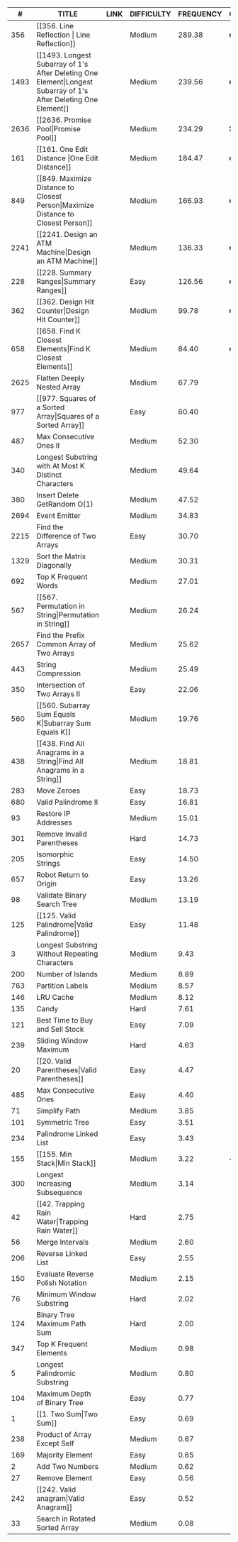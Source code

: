 	 
| # | TITLE | LINK | DIFFICULTY | FREQUENCY | Completion |
| ---- | ---- | ---- | ---- | ---- | ---- |
| 356 | [[356. Line Reflection \| Line Reflection]] | [](https://leetcode.com/problems/line-reflection) | Medium | 289.38 | ✔️ ❌ |
| 1493 | [[1493. Longest Subarray of 1's After Deleting One Element\|Longest Subarray of 1's After Deleting One Element]] | [](https://leetcode.com/problems/longest-subarray-of-1s-after-deleting-one-element) | Medium | 239.56 | ✔️ ❌ |
| 2636 | [[2636. Promise Pool\|Promise Pool]] | [](https://leetcode.com/problems/promise-pool) | Medium | 234.29 | ❌ ❌ |
| 161 | [[161. One Edit Distance \|One Edit Distance]] | [](https://leetcode.com/problems/one-edit-distance) | Medium | 184.47 | ✔️ ❌ |
| 849 | [[849. Maximize Distance to Closest Person\|Maximize Distance to Closest Person]] | [](https://leetcode.com/problems/maximize-distance-to-closest-person) | Medium | 166.93 | ✔️ ❌ |
| 2241 | [[2241. Design an ATM Machine\|Design an ATM Machine]] | [](https://leetcode.com/problems/design-an-atm-machine) | Medium | 136.33 | ✔️ ❌ |
| 228 | [[228. Summary Ranges\|Summary Ranges]] | [](https://leetcode.com/problems/summary-ranges) | Easy | 126.56 | ✔️ ❌ |
| 362 | [[362. Design Hit Counter\|Design Hit Counter]] | [](https://leetcode.com/problems/design-hit-counter) | Medium | 99.78 | ✔️ ❌ |
| 658 | [[658. Find K Closest Elements\|Find K Closest Elements]] | [](https://leetcode.com/problems/find-k-closest-elements) | Medium | 84.40 | ✔️ ❌ |
| 2625 | Flatten Deeply Nested Array | [](https://leetcode.com/problems/flatten-deeply-nested-array) | Medium | 67.79 |  |
| 977 | [[977. Squares of a Sorted Array\|Squares of a Sorted Array]] | [](https://leetcode.com/problems/squares-of-a-sorted-array) | Easy | 60.40 |  |
| 487 | Max Consecutive Ones II | [](https://leetcode.com/problems/max-consecutive-ones-ii) | Medium | 52.30 |  |
| 340 | Longest Substring with At Most K Distinct Characters | [](https://leetcode.com/problems/longest-substring-with-at-most-k-distinct-characters) | Medium | 49.64 |  |
| 380 | Insert Delete GetRandom O(1) | [](https://leetcode.com/problems/insert-delete-getrandom-o1) | Medium | 47.52 |  |
| 2694 | Event Emitter | [](https://leetcode.com/problems/event-emitter) | Medium | 34.83 |  |
| 2215 | Find the Difference of Two Arrays | [](https://leetcode.com/problems/find-the-difference-of-two-arrays) | Easy | 30.70 |  |
| 1329 | Sort the Matrix Diagonally | [](https://leetcode.com/problems/sort-the-matrix-diagonally) | Medium | 30.31 |  |
| 692 | Top K Frequent Words | [](https://leetcode.com/problems/top-k-frequent-words) | Medium | 27.01 |  |
| 567 | [[567. Permutation in String\|Permutation in String]] | [](https://leetcode.com/problems/permutation-in-string) | Medium | 26.24 |  |
| 2657 | Find the Prefix Common Array of Two Arrays | [](https://leetcode.com/problems/find-the-prefix-common-array-of-two-arrays) | Medium | 25.62 |  |
| 443 | String Compression | [](https://leetcode.com/problems/string-compression) | Medium | 25.49 |  |
| 350 | Intersection of Two Arrays II | [](https://leetcode.com/problems/intersection-of-two-arrays-ii) | Easy | 22.06 |  |
| 560 | [[560. Subarray Sum Equals K\|Subarray Sum Equals K]] | [](https://leetcode.com/problems/subarray-sum-equals-k) | Medium | 19.76 |  |
| 438 | [[438. Find All Anagrams in a String\|Find All Anagrams in a String]] | [](https://leetcode.com/problems/find-all-anagrams-in-a-string) | Medium | 18.81 |  |
| 283 | Move Zeroes | [](https://leetcode.com/problems/move-zeroes) | Easy | 18.73 |  |
| 680 | Valid Palindrome II | [](https://leetcode.com/problems/valid-palindrome-ii) | Easy | 16.81 |  |
| 93 | Restore IP Addresses | [](https://leetcode.com/problems/restore-ip-addresses) | Medium | 15.01 |  |
| 301 | Remove Invalid Parentheses | [](https://leetcode.com/problems/remove-invalid-parentheses) | Hard | 14.73 |  |
| 205 | Isomorphic Strings | [](https://leetcode.com/problems/isomorphic-strings) | Easy | 14.50 |  |
| 657 | Robot Return to Origin | [](https://leetcode.com/problems/robot-return-to-origin) | Easy | 13.26 |  |
| 98 | Validate Binary Search Tree | [](https://leetcode.com/problems/validate-binary-search-tree) | Medium | 13.19 |  |
| 125 | [[125. Valid Palindrome\|Valid Palindrome]] | [](https://leetcode.com/problems/valid-palindrome) | Easy | 11.48 |  |
| 3 | Longest Substring Without Repeating Characters | [](https://leetcode.com/problems/longest-substring-without-repeating-characters) | Medium | 9.43 |  |
| 200 | Number of Islands | [](https://leetcode.com/problems/number-of-islands) | Medium | 8.89 |  |
| 763 | Partition Labels | [](https://leetcode.com/problems/partition-labels) | Medium | 8.57 |  |
| 146 | LRU Cache | [](https://leetcode.com/problems/lru-cache) | Medium | 8.12 |  |
| 135 | Candy | [](https://leetcode.com/problems/candy) | Hard | 7.61 |  |
| 121 | Best Time to Buy and Sell Stock | [](https://leetcode.com/problems/best-time-to-buy-and-sell-stock) | Easy | 7.09 |  |
| 239 | Sliding Window Maximum | [](https://leetcode.com/problems/sliding-window-maximum) | Hard | 4.63 |  |
| 20 | [[20. Valid Parentheses\|Valid Parentheses]] | [](https://leetcode.com/problems/valid-parentheses) | Easy | 4.47 |  |
| 485 | Max Consecutive Ones | [](https://leetcode.com/problems/max-consecutive-ones) | Easy | 4.40 |  |
| 71 | Simplify Path | [](https://leetcode.com/problems/simplify-path) | Medium | 3.85 |  |
| 101 | Symmetric Tree | [](https://leetcode.com/problems/symmetric-tree) | Easy | 3.51 |  |
| 234 | Palindrome Linked List | [](https://leetcode.com/problems/palindrome-linked-list) | Easy | 3.43 |  |
| 155 | [[155. Min Stack\|Min Stack]] | [](https://leetcode.com/problems/min-stack) | Medium | 3.22 | ✔ ✔ |
| 300 | Longest Increasing Subsequence | [](https://leetcode.com/problems/longest-increasing-subsequence) | Medium | 3.14 |  |
| 42 | [[42. Trapping Rain Water\|Trapping Rain Water]] | [](https://leetcode.com/problems/trapping-rain-water) | Hard | 2.75 |  |
| 56 | Merge Intervals | [](https://leetcode.com/problems/merge-intervals) | Medium | 2.60 |  |
| 206 | Reverse Linked List | [](https://leetcode.com/problems/reverse-linked-list) | Easy | 2.55 |  |
| 150 | Evaluate Reverse Polish Notation | [](https://leetcode.com/problems/evaluate-reverse-polish-notation) | Medium | 2.15 |  |
| 76 | Minimum Window Substring | [](https://leetcode.com/problems/minimum-window-substring) | Hard | 2.02 |  |
| 124 | Binary Tree Maximum Path Sum | [](https://leetcode.com/problems/binary-tree-maximum-path-sum) | Hard | 2.00 |  |
| 347 | Top K Frequent Elements | [](https://leetcode.com/problems/top-k-frequent-elements) | Medium | 0.98 |  |
| 5 | Longest Palindromic Substring | [](https://leetcode.com/problems/longest-palindromic-substring) | Medium | 0.80 |  |
| 104 | Maximum Depth of Binary Tree | [](https://leetcode.com/problems/maximum-depth-of-binary-tree) | Easy | 0.77 |  |
| 1 | [[1. Two Sum\|Two Sum]] | [](https://leetcode.com/problems/two-sum) | Easy | 0.69 |  |
| 238 | Product of Array Except Self | [](https://leetcode.com/problems/product-of-array-except-self) | Medium | 0.67 |  |
| 169 | Majority Element | [](https://leetcode.com/problems/majority-element) | Easy | 0.65 |  |
| 2 | Add Two Numbers | [](https://leetcode.com/problems/add-two-numbers) | Medium | 0.62 |  |
| 27 | Remove Element | [](https://leetcode.com/problems/remove-element) | Easy | 0.56 |  |
| 242 | [[242. Valid anagram\|Valid Anagram]] | [](https://leetcode.com/problems/valid-anagram) | Easy | 0.52 |  |
| 33 | Search in Rotated Sorted Array | [](https://leetcode.com/problems/search-in-rotated-sorted-array) | Medium | 0.08 |  |
